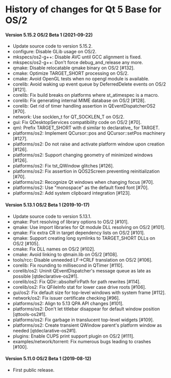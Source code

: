 # History of changes for Qt 5 Base for OS/2

#### Version 5.15.2 OS/2 Beta 1 (2021-09-22)

* Update source code to version 5.15.2.
* configure: Disable GLib usage on OS/2.
* mkspecs/os2-g++: Disable AVC until GCC alignment is fixed.
* mkspecs/os2-g++: Don't force debug_and_release any more.
* qmake: Disable relocatable qmake binary on OS/2 [#132].
* cmake: Optimize TARGET_SHORT processing on OS/2.
* cmake: Avoid OpenGL tests when no opengl module is available.
* corelib: Avoid waking up event queue by DeferredDelete events on OS/2 [#121].
* corelib: Fix build breaks on platforms where st_atimespec is a macro.
* corelib: Fix generating internal MIME database on OS/2 [#128].
* corelib: Get rid of timer handling assertion in QEventDispatcherOS2 [#70].
* network: Use socklen_t for QT_SOCKLEN_T on OS/2.
* gui: Fix QDesktopServices compatibility code on OS/2 [#70].
* qml: Prefix TARGET_SHORT with d similar to declarative_ for TARGET.
* platforms/os2: Implement QCursor::pos and QCursor::setPos machinery [#127].
* platforms/os2: Do not raise and activate platform window upon creation [#126].
* platforms/os2: Support changing geometry of minimized windows [#126].
* platforms/os2: Fix tst_QWindow glitches [#126].
* platforms/os2: Fix assertion in QOS2Screen preventing reinitialization [#70].
* platforms/os2: Recognize Qt windows when changing focus [#70].
* platforms/os2: Use "monospace" as the default fixed font [#70].
* platforms/os2: Add system clipboard integration [#123].

#### Version 5.13.1 OS/2 Beta 1 (2019-10-17)

* Update source code to version 5.13.1.
* qmake: Port resolving of library options to OS/2 [#101].
* qmake: Use import libraries for Qt module DLL resolving on OS/2 [#101].
* qmake: Fix extra CR in target dependency lists on OS/2 [#101].
* qmake: Support creating long symlinks to TARGET_SHORT DLLs on OS/2 [#105].
* cmake: Fix DLL names on OS/2 [#102].
* cmake: Avoid linking to qtmain.lib on OS/2 [#108].
* tools/rcc: Disable unneeded LF->CRLF translation on OS/2 [#106].
* corelib: Fix rounding to millisecond in QTimer [#110].
* corelib/os2: Uninit QEventDispatcher's message queue as late as possible [qtdeclarative-os2#1].
* corelib/os2: Fix QDir::absolteFirPath for path rewrites [#114].
* corelib/os2: Fix QFileInfo stat for lower case drive roots [#106].
* gui/os2: Fix default size for top-level windows with system frame [#112].
* network/os2: Fix issuer certificate checking [#96].
* platforms/os2: Align to 5.13 QPA API changes [#101].
* platforms/os2: Don't let titlebar disappear for default window position [qttools-os2#1].
* platforms/os2: Fix garbage in translucent top-level widgets [#109].
* platforms/os2: Create transient QWindow parent's platform window as needed [qtdeclarative-os2#1].
* plugins: Enable CUPS print support plugin on OS/2 [#111].
* examples/network/torrent: Fix numerous bugs leading to crashes [#100].

#### Version 5.11.0 OS/2 Beta 1 (2019-08-12)

* First public release.

